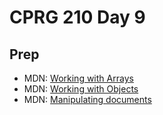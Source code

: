 # CPRG 210 Day 9
## Prep
- MDN: [Working with Arrays](https://developer.mozilla.org/en-US/docs/Web/JavaScript/Reference/Global_Objects/Array)
- MDN: [Working with Objects](https://developer.mozilla.org/en-US/docs/Web/JavaScript/Guide/Working_with_Objects)
- MDN: [Manipulating documents](https://developer.mozilla.org/en-US/docs/Learn/JavaScript/Client-side_web_APIs/Manipulating_documents)